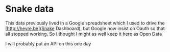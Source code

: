 # Snake data

This data previously lived in a Google spreadsheet which I used to drive the [http://heyre.be](Snake Dashboard), but Google now insist on Oauth so that all stopped working. So I thought I might as well keep it here as Open Data

I will probably put an API on this one day

<script src='https://certificates.theodi.org/datasets/25259/certificate/badge.js'></script>
